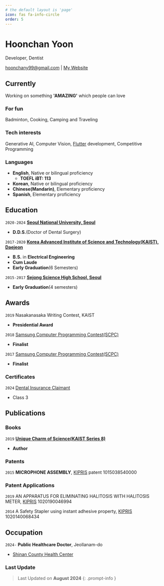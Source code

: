 ```yaml
---
# the default layout is 'page'
icon: fas fa-info-circle
order: 5
---
```


# Hoonchan Yoon
Developer, Dentist

[hoonchany99@gmail.com](mailto:hoonchany99@gmail.com)
|
[My Website](https://hoonchany99.github.io)

## Currently

Working on something **'AMAZING'** which people can love

### For fun

Badminton, Cooking, Camping and Traveling


### Tech interests

Generative AI, Computer Vision, [Flutter](https://flutter.dev) development, Competitive Programming


### Languages
- **English**, Native or bilingual proficiency
  - **TOEFL iBT: 113**
- **Korean**, Native or bilingual proficiency
- **Chinese(Mandarin)**, Elementary proficiency
- **Spanish**, Elementary proficiency

## Education

`2020-2024`
[**Seoul National University, Seoul**](https://dentistry.snu.ac.kr)
- **D.D.S.**(Doctor of Dental Surgery)

`2017-2020`
[**Korea Advanced Institute of Science and Technology(KAIST), Daejeon**](https://ee.kaist.ac.kr)
- **B.S.** in **Electrical Engineering**
- **Cum Laude**
- **Early Graduation**(6 Semesters)

`2015-2017`
[**Sejong Science High School, Seoul**](https://sjsh.sen.hs.kr)
- **Early Graduation**(4 semesters)






## Awards

`2019`
Nasakanasaka Writing Contest, KAIST
- **Presidential Award**

`2018`
[Samsung Computer Programming Contest(SCPC)](https://research.samsung.com/scpc)
- **Finalist**

`2017`
[Samsung Computer Programming Contest(SCPC)](https://research.samsung.com/scpc)
- **Finalist**

### Certificates

`2024`
[Dental Insurance Claimant](https://kdima.or.kr)
- Class 3


## Publications

### Books

`2019`
[**Unique Charm of Science(KAIST Series 8)**](https://product.kyobobook.co.kr/detail/S000000722432)
- **Author**

### Patents

`2015`
**MICROPHONE ASSEMBLY**, [KIPRIS](https://doi.org/10.8080/1020130110061) patent 1015038540000


### Patent Applications

`2019`
AN APPARATUS FOR ELIMINATING HALITOSIS WITH HALITOSIS METER, [KIPRIS](https://doi.org/10.8080/1020190046994) 1020190046994 

`2014`
A Safety Stapler using instant adhesive property, [KIPRIS](https://doi.org/10.8080/1020140068434) 1020140068434

## Occupation

`2024-`
**Public Healthcare Doctor**, Jeollanam-do
- [Shinan County Health Center](https://www.shinan.go.kr/home/www/dept_info/health/)


### Last Update

> Last Updated on **August 2024**
{: .prompt-info }


